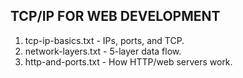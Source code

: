 TCP/IP FOR WEB DEVELOPMENT
--------------------------
1. tcp-ip-basics.txt    - IPs, ports, and TCP.
2. network-layers.txt   - 5-layer data flow.
3. http-and-ports.txt   - How HTTP/web servers work.